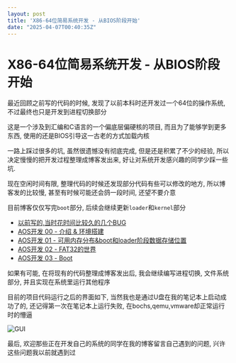 ```yaml
---
layout: post
title: 'X86-64位简易系统开发 - 从BIOS阶段开始'
date: "2025-04-07T00:40:35Z"
---
```

X86-64位简易系统开发 - 从BIOS阶段开始
=========================

最近回顾之前写的代码的时候, 发现了以前本科时还开发过一个64位的操作系统, 不过最终也只是开发到进程切换部分

这是一个涉及到汇编和C语言的一个偏底层偏硬核的项目, 而且为了能够学到更多东西, 使用的还是BIOS引导这一古老的方式加载内核

一路上踩过很多的坑, 虽然很遗憾没有彻底完成, 但是还是积累了不少的经验, 所以决定慢慢的把开发过程整理成博客发出来, 好让对系统开发感兴趣的同学少踩一些坑.

现在空闲时间有限, 整理代码的时候还发现部分代码有些可以修改的地方, 所以博客发的比较慢, 甚至有时候可能还会鸽一段时间, 还望不要介意

目前博客仅仅写完`boot`部分, 后续会继续更新`loader`和`kernel`部分

*   [以前写的,当时花时间比较久的几个BUG](https://blog.akvicor.com/posts/aos/buuuuug/)
*   [AOS开发 00 - 介绍 & 环境搭建](https://blog.akvicor.com/posts/aos/step_00_base/)
*   [AOS开发 01 - 可用内存分布&boot和loader阶段数据存储位置](https://blog.akvicor.com/posts/aos/step_01_bios_mem/)
*   [AOS开发 02 - FAT32的世界](https://blog.akvicor.com/posts/aos/step_02_fat32/)
*   [AOS开发 03 - Boot](https://blog.akvicor.com/posts/aos/step_03_boot/)

如果有可能, 在将现有的代码整理成博客发出后, 我会继续编写进程切换, 文件系统部分, 并且实现在系统里运行其他程序

目前的项目代码运行之后的界面如下, 当然我也是通过U盘在我的笔记本上启动成功了的, 还记得第一次在笔记本上运行失败, 在bochs,qemu,vmware却正常运行时的懵逼

![GUI](https://img.akvicor.com/i/2025/04/06/67f257e20c429.png)

最后, 欢迎那些正在开发自己的系统的同学在我的博客留言自己遇到的问题, 兴许这些问题我以前就遇到过